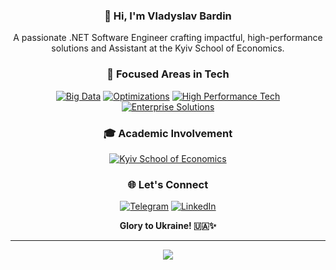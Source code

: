 <h3 align="center">👋 Hi, I'm Vladyslav Bardin</h3>

<p align="center">
  A passionate .NET Software Engineer crafting impactful, high-performance solutions and Assistant at the Kyiv School of Economics.
</p>

<h3 align="center">🚀 Focused Areas in Tech</h3>

<p align="center">
  <a href="#"><img alt="Big Data" src="https://img.shields.io/badge/Big_Data-🗄️-blue?style=flat-square"></a>
  <a href="#"><img alt="Optimizations" src="https://img.shields.io/badge/Optimizations-⚡-yellow?style=flat-square"></a>
  <a href="#"><img alt="High Performance Tech" src="https://img.shields.io/badge/High_Performance_Tech-🚀-green?style=flat-square"></a>
  <a href="#"><img alt="Enterprise Solutions" src="https://img.shields.io/badge/Enterprise_Solutions-🏢-orange?style=flat-square"></a>
</p>

<h3 align="center">🎓 Academic Involvement</h3>

<p align="center">
  <a href="https://www.linkedin.com/school/eerc-kyiv-school-of-economics-kse-/"><img alt="Kyiv School of Economics" src="https://img.shields.io/badge/KSE-Assistant-blue?style=flat-square&logo=linkedin"></a>
</p>

<h3 align="center">🌐 Let's Connect</h3>

<p align="center">
  <a href="https://www.t.me/bardin08"><img alt="Telegram" src="https://img.shields.io/badge/Telegram-@bardin08-blue?style=flat-square&logo=telegram"></a>
  <a href="https://www.linkedin.com/in/bardin08/"><img alt="LinkedIn" src="https://img.shields.io/badge/LinkedIn-Vladyslav_Bardin-blue?style=flat-square&logo=linkedin"></a>
</p>

<div align="center">
  <strong>Glory to Ukraine! 🇺🇦✨</strong>
</div>

---

<p align="center">
  <img href="#" src="https://github-readme-stats-bardin08s-projects.vercel.app/api?username=Bardin08&show_icons=true&theme=dark#gh-dark-mode-only"></img>
</p>
